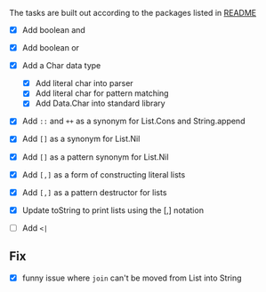 The tasks are built out according to the packages listed in [README](README.md)

- [x] Add boolean and
- [x] Add boolean or
- [x] Add a Char data type
  - [x] Add literal char into parser
  - [x] Add literal char for pattern matching
  - [x] Add Data.Char into standard library
- [x] Add `::` and `++` as a synonym for List.Cons and String.append
- [x] Add `[]` as a synonym for List.Nil
- [x] Add `[]` as a pattern synonym for List.Nil
- [x] Add `[,]` as a form of constructing literal lists
- [x] Add `[,]` as a pattern destructor for lists
- [x] Update toString to print lists using the [,] notation
- [ ] Add `<|`


## Fix

- [x] funny issue where `join` can't be moved from List into String
